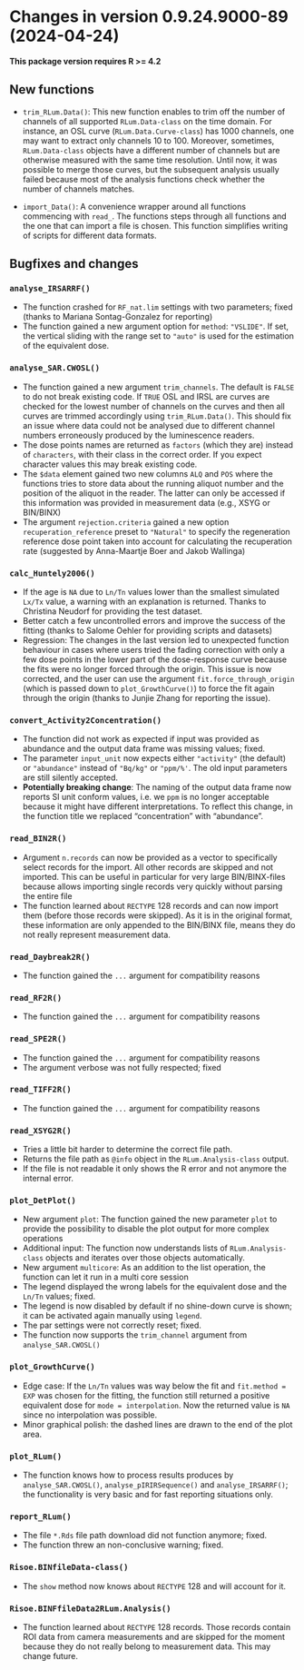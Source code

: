 




<!-- NEWS.md was auto-generated by NEWS.Rmd. Please DO NOT edit by hand!-->

# Changes in version 0.9.24.9000-89 (2024-04-24)

**This package version requires R \>= 4.2**

## New functions

- `trim_RLum.Data()`: This new function enables to trim off the number
  of channels of all supported `RLum.Data-class` on the time domain. For
  instance, an OSL curve (`RLum.Data.Curve-class`) has 1000 channels,
  one may want to extract only channels 10 to 100. Moreover, sometimes,
  `RLum.Data-class` objects have a different number of channels but are
  otherwise measured with the same time resolution. Until now, it was
  possible to merge those curves, but the subsequent analysis usually
  failed because most of the analysis functions check whether the number
  of channels matches.

- `import_Data()`: A convenience wrapper around all functions commencing
  with `read_`. The functions steps through all functions and the one
  that can import a file is chosen. This function simplifies writing of
  scripts for different data formats.

## Bugfixes and changes

### `analyse_IRSARRF()`

- The function crashed for `RF_nat.lim` settings with two parameters;
  fixed (thanks to Mariana Sontag-Gonzalez for reporting)
- The function gained a new argument option for `method`: `"VSLIDE"`. If
  set, the vertical sliding with the range set to `"auto"` is used for
  the estimation of the equivalent dose.

### `analyse_SAR.CWOSL()`

- The function gained a new argument `trim_channels`. The default is
  `FALSE` to do not break existing code. If `TRUE` OSL and IRSL are
  curves are checked for the lowest number of channels on the curves and
  then all curves are trimmed accordingly using `trim_RLum.Data()`. This
  should fix an issue where data could not be analysed due to different
  channel numbers erroneously produced by the luminescence readers.
- The dose points names are returned as `factors` (which they are)
  instead of `characters`, with their class in the correct order. If you
  expect character values this may break existing code.
- The `$data` element gained two new columns `ALQ` and `POS` where the
  functions tries to store data about the running aliquot number and the
  position of the aliquot in the reader. The latter can only be accessed
  if this information was provided in measurement data (e.g., XSYG or
  BIN/BINX)
- The argument `rejection.criteria` gained a new option
  `recuperation_reference` preset to `"Natural"` to specify the
  regeneration reference dose point taken into account for calculating
  the recuperation rate (suggested by Anna-Maartje Boer and Jakob
  Wallinga)

### `calc_Huntely2006()`

- If the age is `NA` due to `Ln/Tn` values lower than the smallest
  simulated `Lx/Tx` value, a warning with an explanation is returned.
  Thanks to Christina Neudorf for providing the test dataset.
- Better catch a few uncontrolled errors and improve the success of the
  fitting (thanks to Salome Oehler for providing scripts and datasets)
- Regression: The changes in the last version led to unexpected function
  behaviour in cases where users tried the fading correction with only a
  few dose points in the lower part of the dose-response curve because
  the fits were no longer forced through the origin. This issue is now
  corrected, and the user can use the argument
  `fit.force_through_origin` (which is passed down to
  `plot_GrowthCurve()`) to force the fit again through the origin
  (thanks to Junjie Zhang for reporting the issue).

### `convert_Activity2Concentration()`

- The function did not work as expected if input was provided as
  abundance and the output data frame was missing values; fixed.
- The parameter `input_unit` now expects either `"activity"` (the
  default) or `"abundance"` instead of `"Bq/kg"` or `"ppm/%'`. The old
  input parameters are still silently accepted.
- **Potentially breaking change**: The naming of the output data frame
  now reports SI unit conform values, i.e. we `ppm` is no longer
  acceptable because it might have different interpretations. To reflect
  this change, in the function title we replaced “concentration” with
  “abundance”.

### `read_BIN2R()`

- Argument `n.records` can now be provided as a vector to specifically
  select records for the import. All other records are skipped and not
  imported. This can be useful in particular for very large
  BIN/BINX-files because allows importing single records very quickly
  without parsing the entire file
- The function learned about `RECTYPE` 128 records and can now import
  them (before those records were skipped). As it is in the original
  format, these information are only appended to the BIN/BINX file,
  means they do not really represent measurement data.

### `read_Daybreak2R()`

- The function gained the `...` argument for compatibility reasons

### `read_RF2R()`

- The function gained the `...` argument for compatibility reasons

### `read_SPE2R()`

- The function gained the `...` argument for compatibility reasons
- The argument verbose was not fully respected; fixed

### `read_TIFF2R()`

- The function gained the `...` argument for compatibility reasons

### `read_XSYG2R()`

- Tries a little bit harder to determine the correct file path.
- Returns the file path as `@info` object in the `RLum.Analysis-class`
  output.
- If the file is not readable it only shows the R error and not anymore
  the internal error.

### `plot_DetPlot()`

- New argument `plot`: The function gained the new parameter `plot` to
  provide the possibility to disable the plot output for more complex
  operations
- Additional input: The function now understands lists of
  `RLum.Analysis-class` objects and iterates over those objects
  automatically.
- New argument `multicore`: As an addition to the list operation, the
  function can let it run in a multi core session
- The legend displayed the wrong labels for the equivalent dose and the
  `Ln/Tn` values; fixed.
- The legend is now disabled by default if no shine-down curve is shown;
  it can be activated again manually using `legend`.
- The par settings were not correctly reset; fixed.
- The function now supports the `trim_channel` argument from
  `analyse_SAR.CWOSL()`

### `plot_GrowthCurve()`

- Edge case: If the `Ln/Tn` values was way below the fit and
  `fit.method = EXP` was chosen for the fitting, the function still
  returned a positive equivalent dose for `mode = interpolation`. Now
  the returned value is `NA` since no interpolation was possible.
- Minor graphical polish: the dashed lines are drawn to the end of the
  plot area.

### `plot_RLum()`

- The function knows how to process results produces by
  `analyse_SAR.CWOSL()`, `analyse_pIRIRSequence()` and
  `analyse_IRSARRF()`; the functionality is very basic and for fast
  reporting situations only.

### `report_RLum()`

- The file `*.Rds` file path download did not function anymore; fixed.
- The function threw an non-conclusive warning; fixed.

### `Risoe.BINfileData-class()`

- The `show` method now knows about `RECTYPE` 128 and will account for
  it.

### `Risoe.BINFfileData2RLum.Analysis()`

- The function learned about `RECTYPE` 128 records. Those records
  contain ROI data from camera measurements and are skipped for the
  moment because they do not really belong to measurement data. This may
  change future.
